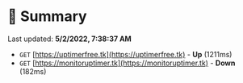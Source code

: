 # 📖 Summary
Last updated: **5/2/2022, 7:38:37 AM**

- `GET` [https://uptimerfree.tk](https://uptimerfree.tk) - **Up** (1211ms)
- `GET` [https://monitoruptimer.tk](https://monitoruptimer.tk) - **Down** (182ms)
